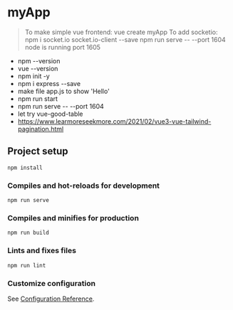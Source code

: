 # myApp

> To make simple vue frontend: vue create myApp
> To add socketio: npm i socket.io socket.io-client --save
> npm run serve -- --port 1604
> node is running port 1605 

- npm --version
- vue --version
- npm init -y
- npm i express --save
- make file app.js to show 'Hello'
- npm run start
- npm run serve -- --port 1604
- let try vue-good-table 
- https://www.learmoreseekmore.com/2021/02/vue3-vue-tailwind-pagination.html
## Project setup
```
npm install
```

### Compiles and hot-reloads for development
```
npm run serve
```

### Compiles and minifies for production
```
npm run build
```

### Lints and fixes files
```
npm run lint
```

### Customize configuration
See [Configuration Reference](https://cli.vuejs.org/config/).
